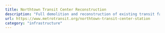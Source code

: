```yaml
---
title: Northtown Transit Center Reconstruction
description: "Full demolition and reconstruction of existing transit facility and adjacent parking lots prior to the opening of the F Line."
url: https://www.metrotransit.org/northtown-transit-center-station
category: "infrastructure"
---
```

